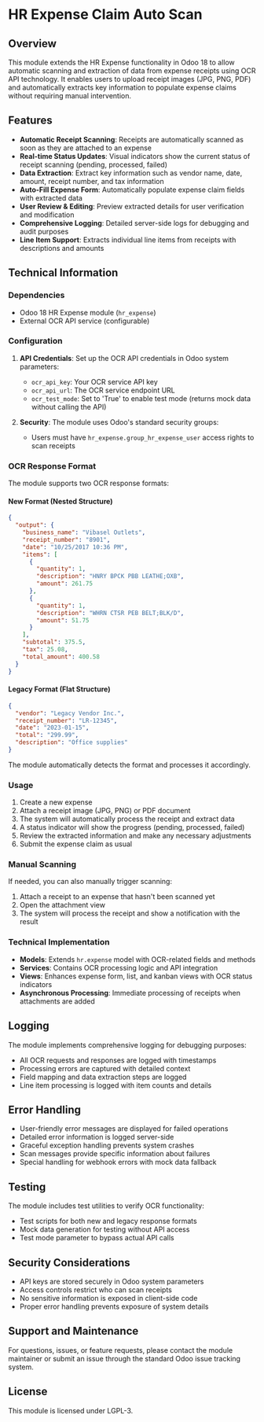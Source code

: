 # HR Expense Claim Auto Scan

## Overview
This module extends the HR Expense functionality in Odoo 18 to allow automatic scanning and extraction of data from expense receipts using OCR API technology. It enables users to upload receipt images (JPG, PNG, PDF) and automatically extracts key information to populate expense claims without requiring manual intervention.

## Features
- **Automatic Receipt Scanning**: Receipts are automatically scanned as soon as they are attached to an expense
- **Real-time Status Updates**: Visual indicators show the current status of receipt scanning (pending, processed, failed)
- **Data Extraction**: Extract key information such as vendor name, date, amount, receipt number, and tax information
- **Auto-Fill Expense Form**: Automatically populate expense claim fields with extracted data
- **User Review & Editing**: Preview extracted details for user verification and modification
- **Comprehensive Logging**: Detailed server-side logs for debugging and audit purposes
- **Line Item Support**: Extracts individual line items from receipts with descriptions and amounts

## Technical Information

### Dependencies
- Odoo 18 HR Expense module (`hr_expense`)
- External OCR API service (configurable)

### Configuration
1. **API Credentials**: Set up the OCR API credentials in Odoo system parameters:
   - `ocr_api_key`: Your OCR service API key
   - `ocr_api_url`: The OCR service endpoint URL
   - `ocr_test_mode`: Set to 'True' to enable test mode (returns mock data without calling the API)

2. **Security**: The module uses Odoo's standard security groups:
   - Users must have `hr_expense.group_hr_expense_user` access rights to scan receipts

### OCR Response Format
The module supports two OCR response formats:

#### New Format (Nested Structure)
```json
{
  "output": {
    "business_name": "Vibasel Outlets",
    "receipt_number": "8901",
    "date": "10/25/2017 10:36 PM",
    "items": [
      {
        "quantity": 1,
        "description": "HNRY BPCK PBB LEATHE;OXB",
        "amount": 261.75
      },
      {
        "quantity": 1,
        "description": "WHRN CTSR PEB BELT;BLK/D",
        "amount": 51.75
      }
    ],
    "subtotal": 375.5,
    "tax": 25.08,
    "total_amount": 400.58
  }
}
```

#### Legacy Format (Flat Structure)
```json
{
  "vendor": "Legacy Vendor Inc.",
  "receipt_number": "LR-12345",
  "date": "2023-01-15",
  "total": "299.99",
  "description": "Office supplies"
}
```

The module automatically detects the format and processes it accordingly.

### Usage
1. Create a new expense
2. Attach a receipt image (JPG, PNG) or PDF document
3. The system will automatically process the receipt and extract data
4. A status indicator will show the progress (pending, processed, failed)
5. Review the extracted information and make any necessary adjustments
6. Submit the expense claim as usual

### Manual Scanning
If needed, you can also manually trigger scanning:
1. Attach a receipt to an expense that hasn't been scanned yet
2. Open the attachment view
3. The system will process the receipt and show a notification with the result

### Technical Implementation
- **Models**: Extends `hr.expense` model with OCR-related fields and methods
- **Services**: Contains OCR processing logic and API integration
- **Views**: Enhances expense form, list, and kanban views with OCR status indicators
- **Asynchronous Processing**: Immediate processing of receipts when attachments are added

## Logging
The module implements comprehensive logging for debugging purposes:
- All OCR requests and responses are logged with timestamps
- Processing errors are captured with detailed context
- Field mapping and data extraction steps are logged
- Line item processing is logged with item counts and details

## Error Handling
- User-friendly error messages are displayed for failed operations
- Detailed error information is logged server-side
- Graceful exception handling prevents system crashes
- Scan messages provide specific information about failures
- Special handling for webhook errors with mock data fallback

## Testing
The module includes test utilities to verify OCR functionality:
- Test scripts for both new and legacy response formats
- Mock data generation for testing without API access
- Test mode parameter to bypass actual API calls

## Security Considerations
- API keys are stored securely in Odoo system parameters
- Access controls restrict who can scan receipts
- No sensitive information is exposed in client-side code
- Proper error handling prevents exposure of system details

## Support and Maintenance
For questions, issues, or feature requests, please contact the module maintainer or submit an issue through the standard Odoo issue tracking system.

## License
This module is licensed under LGPL-3.
